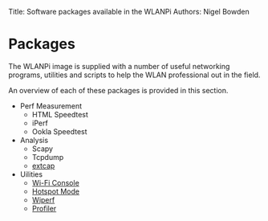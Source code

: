 Title: Software packages available in the WLANPi
Authors: Nigel Bowden

# Packages

The WLANPi image is supplied with a number of useful networking programs, utilities and scripts to help the WLAN professional out in the field.

An overview of each of these packages is provided in this section.

- Perf Measurement
    - HTML Speedtest
    - iPerf
    - Ookla Speedtest
- Analysis
    - Scapy
    - Tcpdump
    - [extcap][extcap]
- Uilities
    - [Wi-Fi Console][wifi_console]
    - [Hotspot Mode][hotspot]
    - [Wiperf][wiperf]
    - [Profiler][profiler]


<!-- Link list -->
[wifi_console]: pkg_util_wconsole.md
[hotspot]: pkg_util_hotspot.md
[extcap]: pkg_analysis_extcap.md
[profiler]: pkg_util_profiler.md
[wiperf]: pkg_util_wiperf.md

